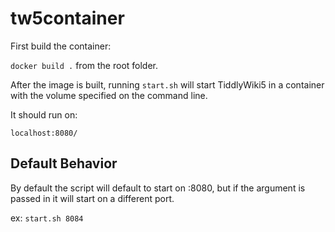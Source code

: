 # tw5container

First build the container:

```docker build .``` from the root folder.

After the image is built, running ```start.sh``` will start TiddlyWiki5 in a container with the volume specified on the command line.

It should run on:

```localhost:8080/```

## Default Behavior

By default the script will default to start on :8080, but if the argument is passed in it will start on a different port.

ex:
```start.sh 8084```

